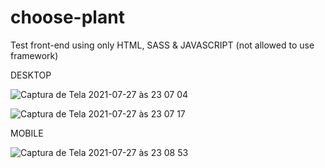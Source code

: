 # choose-plant
Test front-end using only HTML, SASS &amp; JAVASCRIPT (not allowed to use framework)

DESKTOP

![Captura de Tela 2021-07-27 às 23 07 04](https://user-images.githubusercontent.com/24704615/127252324-5b1c2f42-1a5e-4f5b-9f32-5cee2e744356.png)

![Captura de Tela 2021-07-27 às 23 07 17](https://user-images.githubusercontent.com/24704615/127252290-d9312a7c-c85f-4328-ba91-cc55527320aa.png)


MOBILE

![Captura de Tela 2021-07-27 às 23 08 53](https://user-images.githubusercontent.com/24704615/127252371-f64b8efd-696a-43df-9582-e933459b15e8.png)
